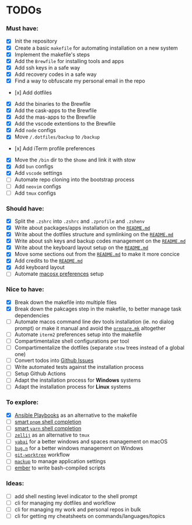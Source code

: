 # TODOs

### Must have:

- [x] Init the repository
- [x] Create a basic `makefile` for automating installation on a new system
- [x] Implement the makefile's steps
- [x] Add the `Brewfile` for installing tools and apps
- [x] Add ssh keys in a safe way
- [x] Add recovery codes in a safe way
- [x] Find a way to obfuscate my personal email in the repo
- [x] Add dotfiles
- [x] Add the binaries to the Brewfile
- [x] Add the cask-apps to the Brewfile
- [x] Add the mas-apps to the Brewfile
- [x] Add the vscode extentions to the Brewfile
- [x] Add `node` configs
- [x] Move `/.dotfiles/backup` to `/backup`
- [x] Add iTerm profile preferences
- [x] Move the `/bin` dir to the `$home` and link it with stow
- [x] Add `bun` configs
- [x] Add `vscode` settings
- [ ] Automate repo cloning into the bootstrap process
- [ ] Add `neovim` configs
- [ ] Add `tmux` configs

### Should have:

- [x] Split the `.zshrc` into `.zshrc` and `.zprofile` and `.zshenv`
- [x] Write about packages/apps installation on the [`README.md`](/README.md)
- [x] Write about the dotfiles structure and symlinking on the [`README.md`](/README.md)
- [x] Write about ssh keys and backup codes management on the [`README.md`](/README.md)
- [x] Write about the keyboard layout setup on the [`README.md`](/README.md)
- [x] Move some sections out from the [`README.md`](/README.md) to make it more concice
- [x] Add credits to the [`README.md`](/README.md)
- [x] Add keyboard layout
- [ ] Automate [macosx preferences](https://github.com/mathiasbynens/dotfiles/blob/main/.macos) setup

### Nice to have:

- [x] Break down the makefile into multiple files
- [x] Break down the pakcages step in the makefile, to better manage task dependencies
- [ ] Automate macos command line dev tools installation (ie. no dialog prompt) or make it manual and avoid the [`prepare.mk`](/install/rules/packages.mk) altogether
- [ ] Automate `iterm2` preferences setup into the makefile
- [ ] Compartimentalize shell configurations per tool
- [ ] Compartimentalize the dotfiles (separate `stow` trees instead of a global one)
- [ ] Convert todos into [Github Issues](https://github.com/Amheklerior/dotfiles/issues)
- [ ] Write automated tests against the installation process
- [ ] Setup Github Actions
- [ ] Adapt the installation process for **Windows** systems
- [ ] Adapt the installation process for **Linux** systems

### To explore:

- [x] [Ansible Playbooks](https://docs.ansible.com/ansible/latest/playbook_guide/playbooks_intro.html) as an alternative to the makefile
- [ ] [smart `pnpm` shell completion](https://github.com/g-plane/pnpm-shell-completion)
- [ ] [smart `yarn` shell completion](https://github.com/g-plane/zsh-yarn-autocompletions)
- [ ] [`zellij`](https://zellij.dev/) as an alternative to `tmux`
- [ ] [`yabai`](https://github.com/koekeishiya/yabai) for a better windows and spaces management on macOS
- [ ] [`bug.n`](https://github.com/fuhsjr00/bug.n) for a better windows management on Windows
- [ ] [`git-worktree`](https://git-scm.com/docs/git-worktree) workflow
- [ ] [`mackup`](https://github.com/lra/mackup) to manage application settings
- [ ] [ember](https://amber-lang.com/) to write bash-compiled scripts

### Ideas:

- [ ] add shell nesting level indicator to the shell prompt
- [ ] cli for managing my dotfiles and workflow
- [ ] cli for managing my work and personal repos in bulk
- [ ] cli for getting my cheatsheets on commands/languages/topics
